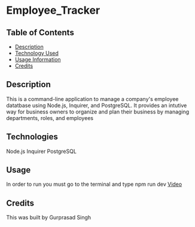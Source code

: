 # Employee_Tracker


## Table of Contents
- [Description](#description)
- [Technology Used](#technologies)
- [Usage Information](#usage)
- [Credits](#credits)
## Description
This is a command-line application to manage a company's employee datatbase using Node.js, Inquirer, and PostgreSQL. It provides an intutive way for business owners to organize and plan their business by managing departments, roles, and employees

## Technologies
Node.js
Inquirer
PostgreSQL

## Usage
In order to run you must go to the terminal and type npm run dev
[Video](https://app.screencastify.com/v2/manage/videos/kMAWTj07arihcR3mNdwU)

## Credits
This was built by Gurprasad Singh
